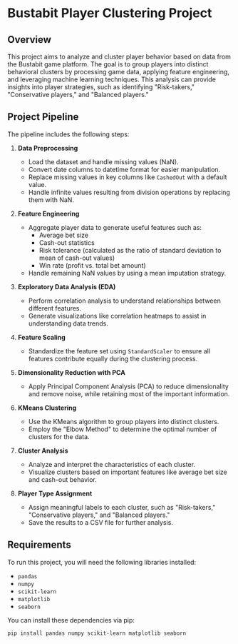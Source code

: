 # Bustabit Player Clustering Project

## Overview

This project aims to analyze and cluster player behavior based on data from the Bustabit game platform. The goal is to group players into distinct behavioral clusters by processing game data, applying feature engineering, and leveraging machine learning techniques. This analysis can provide insights into player strategies, such as identifying "Risk-takers," "Conservative players," and "Balanced players."

## Project Pipeline

The pipeline includes the following steps:

1. **Data Preprocessing**
   - Load the dataset and handle missing values (NaN).
   - Convert date columns to datetime format for easier manipulation.
   - Replace missing values in key columns like `CashedOut` with a default value.
   - Handle infinite values resulting from division operations by replacing them with NaN.

2. **Feature Engineering**
   - Aggregate player data to generate useful features such as:
     - Average bet size
     - Cash-out statistics
     - Risk tolerance (calculated as the ratio of standard deviation to mean of cash-out values)
     - Win rate (profit vs. total bet amount)
   - Handle remaining NaN values by using a mean imputation strategy.

3. **Exploratory Data Analysis (EDA)**
   - Perform correlation analysis to understand relationships between different features.
   - Generate visualizations like correlation heatmaps to assist in understanding data trends.

4. **Feature Scaling**
   - Standardize the feature set using `StandardScaler` to ensure all features contribute equally during the clustering process.

5. **Dimensionality Reduction with PCA**
   - Apply Principal Component Analysis (PCA) to reduce dimensionality and remove noise, while retaining most of the important information.

6. **KMeans Clustering**
   - Use the KMeans algorithm to group players into distinct clusters.
   - Employ the "Elbow Method" to determine the optimal number of clusters for the data.

7. **Cluster Analysis**
   - Analyze and interpret the characteristics of each cluster.
   - Visualize clusters based on important features like average bet size and cash-out behavior.

8. **Player Type Assignment**
   - Assign meaningful labels to each cluster, such as "Risk-takers," "Conservative players," and "Balanced players."
   - Save the results to a CSV file for further analysis.

## Requirements

To run this project, you will need the following libraries installed:

- `pandas`
- `numpy`
- `scikit-learn`
- `matplotlib`
- `seaborn`

You can install these dependencies via pip:

```bash
pip install pandas numpy scikit-learn matplotlib seaborn
